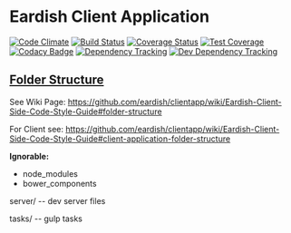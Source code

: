 # Eardish Client Application #
[![Code Climate](https://codeclimate.com/repos/54dbd1efe30ba06d3c00011a/badges/76b2af36d6f703968363/gpa.svg)](https://codeclimate.com/repos/54dbd1efe30ba06d3c00011a/feed)
[![Build Status](https://magnum.travis-ci.com/eardish/clientapp.svg?token=3tPz8nxiyVDrJofgzre8&branch=f-coverage)](https://magnum.travis-ci.com/eardish/clientapp)
[![Coverage Status](https://coveralls.io/repos/eardish/clientapp/badge.svg?branch=dev)](https://coveralls.io/r/eardish/clientapp?branch=dev)
[![Test Coverage](https://codeclimate.com/repos/54dbd1efe30ba06d3c00011a/badges/76b2af36d6f703968363/coverage.svg)](https://codeclimate.com/repos/54dbd1efe30ba06d3c00011a/feed)
[![Codacy Badge](https://www.codacy.com/project/badge/d4b12ff3989e4269afeea86cfdcb1086)](https://www.codacy.com)
[![Dependency Tracking](https://david-dm.org/eardish/clientapp.png?style=flat)](https://david-dm.org)
[![Dev Dependency Tracking](https://david-dm.org/eardish/clientapp#info=devDependencies)](https://david-dm.org)

## [Folder Structure](https://github.com/eardish/clientapp/wiki/Eardish-Client-Side-Code-Style-Guide#folder-structure) ##

See Wiki Page: https://github.com/eardish/clientapp/wiki/Eardish-Client-Side-Code-Style-Guide#folder-structure

For Client see: https://github.com/eardish/clientapp/wiki/Eardish-Client-Side-Code-Style-Guide#client-application-folder-structure

**Ignorable:**

* node_modules
* bower_components

server/
  -- dev server files

tasks/
  -- gulp tasks
